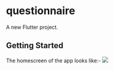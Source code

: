 # questionnaire

A new Flutter project.

## Getting Started

The homescreen of the app looks like:-
![](https://drive.google.com/file/d/1wLs9S0yInqOavlkWp9AXsrgljSY-2R0z/view?usp=sharing)
